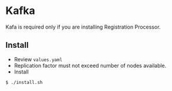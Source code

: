 # Kafka

Kafa is required only if you are installing Registration Processor.

## Install
* Review `values.yaml`  
* Replication factor must not exceed number of nodes available.
* Install
```
$ ./install.sh
```
